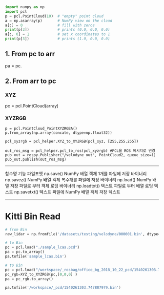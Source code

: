 ```python
import numpy as np
import pcl
p = pcl.PointCloud(10)  # "empty" point cloud
a = np.asarray(p)       # NumPy view on the cloud
a[:] = 0                # fill with zeros
print(p[3])             # prints (0.0, 0.0, 0.0)
a[:, 0] = 1             # set x coordinates to 1
print(p[3])             # prints (1.0, 0.0, 0.0)

```



## 1. From pc to arr

pa = pc.
## 2. From arr to pc

### XYZ
pc = pcl.PointCloud(array)


### XYZRGB

```
p = pcl.PointCloud_PointXYZRGBA()
p.from_array(np.array(concate, dtype=np.float32))
```


```
pcl_xyzrgb = pcl_helper.XYZ_to_XYZRGB(pcl_xyz, [255,255,255])       
        
out_ros_msg = pcl_helper.pcl_to_ros(pcl_xyzrgb) #PCL을 ROS 메시지로 변경 
pub_out = rospy.Publisher("/velodyne_out", PointCloud2, queue_size=1)
pub_out.publish(out_ros_msg)
```

---

함수명	기능	파일포멧
np.save()	NumPy 배열 객체 1개를 파일에 저장	바이너리
np.savez()	NumPy 배열 객체 복수개를 파일에 저장	바이너리
np.load()	NumPy 배열 저장 파일로 부터 객체 로딩	바이너리
np.loadtxt()	텍스트 파일로 부터 배열 로딩	텍스트
np.savetxt()	텍스트 파일에 NumPy 배열 객체 저장	텍스트



---

# Kitti Bin Read

```python 
# from Bin 
raw_lidar = np.fromfile('/datasets/testing/velodyne/000001.bin', dtype=np.float32).reshape((-1, 4))

# to Bin 
pc = pcl.load("./sample_lcas.pcd")
pa = pc.to_array()
pa.tofile('sample_lcas.bin')

# to Bin
pc = pcl.load("/workspace/_rosbag/office_bg_2018_10_22_pcd/1540261303.747807979.pcd")
pc_rgb=XYZ_to_XYZRGB(pc,[0,0,0] )
pa = pc_rgb.to_array()

pa.tofile('/workspace/_pcd/1540261303.747807979.bin')
```